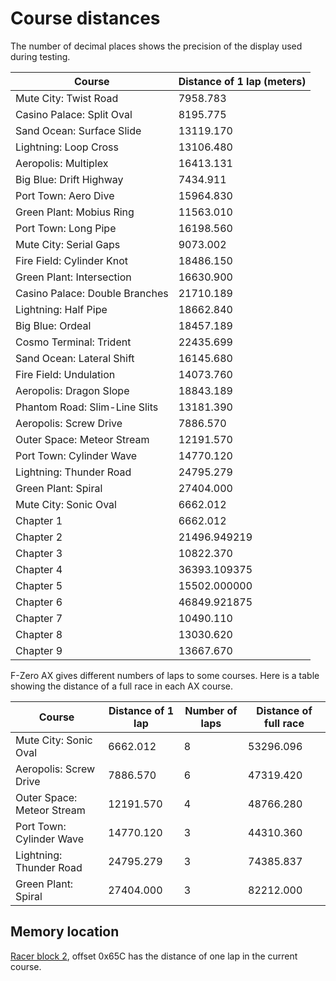 # Course distances

The number of decimal places shows the precision of the display used during testing.

Course | Distance of 1 lap (meters)
--- | ---
Mute City: Twist Road | 7958.783
Casino Palace: Split Oval | 8195.775
Sand Ocean: Surface Slide | 13119.170
Lightning: Loop Cross | 13106.480
Aeropolis: Multiplex | 16413.131
Big Blue: Drift Highway | 7434.911
Port Town: Aero Dive | 15964.830
Green Plant: Mobius Ring | 11563.010
Port Town: Long Pipe | 16198.560
Mute City: Serial Gaps | 9073.002
Fire Field: Cylinder Knot | 18486.150
Green Plant: Intersection | 16630.900
Casino Palace: Double Branches | 21710.189
Lightning: Half Pipe | 18662.840
Big Blue: Ordeal | 18457.189
Cosmo Terminal: Trident | 22435.699
Sand Ocean: Lateral Shift | 16145.680
Fire Field: Undulation | 14073.760
Aeropolis: Dragon Slope | 18843.189
Phantom Road: Slim-Line Slits | 13181.390
Aeropolis: Screw Drive | 7886.570
Outer Space: Meteor Stream | 12191.570
Port Town: Cylinder Wave | 14770.120
Lightning: Thunder Road | 24795.279
Green Plant: Spiral | 27404.000
Mute City: Sonic Oval | 6662.012
Chapter 1 | 6662.012
Chapter 2 | 21496.949219
Chapter 3 | 10822.370
Chapter 4 | 36393.109375
Chapter 5 | 15502.000000
Chapter 6 | 46849.921875
Chapter 7 | 10490.110
Chapter 8 | 13030.620
Chapter 9 | 13667.670

F-Zero AX gives different numbers of laps to some courses. Here is a table showing the distance of a full race in each AX course.

Course | Distance of 1 lap | Number of laps | Distance of full race
--- | --- | --- | ---
Mute City: Sonic Oval | 6662.012 | 8 | 53296.096
Aeropolis: Screw Drive | 7886.570 | 6 | 47319.420
Outer Space: Meteor Stream | 12191.570 | 4 | 48766.280
Port Town: Cylinder Wave | 14770.120 | 3 | 44310.360
Lightning: Thunder Road | 24795.279 | 3 | 74385.837
Green Plant: Spiral | 27404.000 | 3 | 82212.000


## Memory location

[Racer block 2](/addresses/racer_block_2.md), offset 0x65C has the distance of one lap in the current course.
